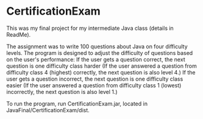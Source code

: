 # CertificationExam
This was my final project for my intermediate Java class (details in ReadMe). 

The assignment was to write 100 questions about Java on four difficulty levels. 
The program is designed to adjust the difficulty of questions based on the user's performance:
    If the user gets a question correct, the next question is one difficulty class harder
      (If the user answered a question from difficulty class 4 (highest) correctly, the next question is also level 4.)
    If the user gets a question incorrect, the next question is one difficulty class easier
      (If the user answered a question from difficulty class 1 (lowest) incorrectly, the next question is also level 1.)

To run the program, run CertificationExam.jar, located in JavaFinal/CertificationExam/dist.
